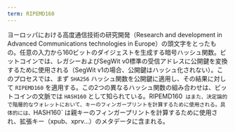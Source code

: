 ```yaml
---
term: RIPEMD160
---
```

ヨーロッパにおける高度通信技術の研究開発（Research and development in Advanced Communications technologies in Europe）の頭文字をとったもの。任意の入力から160ビットのダイジェストを生成する暗号ハッシュ関数。ビットコインでは、レガシーおよびSegWit v0標準の受信アドレスに公開鍵を変換するために使用される（SegWit v1の場合、公開鍵はハッシュ化されない）。このプロセスでは、まず `SHA256` ハッシュ関数を公開鍵に適用し、その結果に対して `RIPEMD160` を適用する。この2つの異なるハッシュ関数の組み合わせは、ビットコインの文脈では `HASH160` として知られている。RIPEMD160` はまた、決定論的で階層的なウォレットにおいて、キーのフィンガープリントを計算するために使用される。具体的には、`HASH160` は親キーのフィンガープリントを計算するために使用され、拡張キー（xpub、xprv...）のメタデータに含まれる。